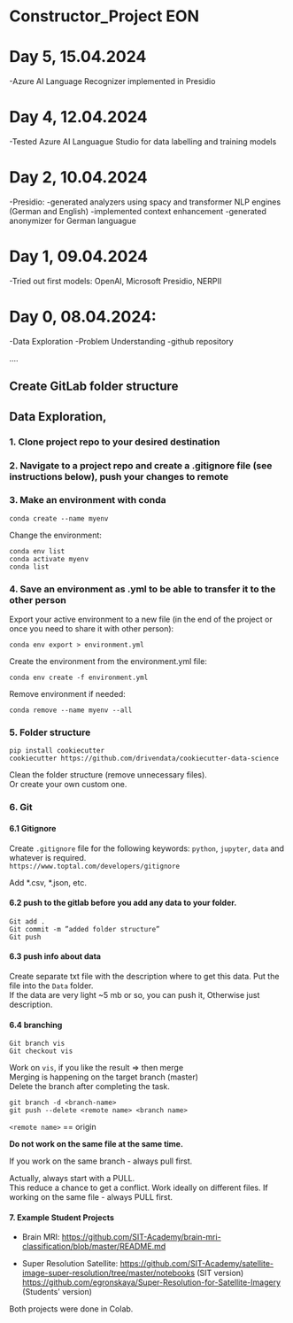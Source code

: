 Constructor_Project EON
==============================

Day 5, 15.04.2024
====
-Azure AI Language Recognizer implemented in Presidio

Day 4, 12.04.2024
====
-Tested Azure AI Languague Studio for data labelling and training models

Day 2, 10.04.2024
====
-Presidio:
-generated analyzers using spacy and transformer NLP engines (German and English)
-implemented context enhancement
-generated anonymizer for German languague

Day 1, 09.04.2024
====
-Tried out first models: OpenAI, Microsoft Presidio, NERPII


Day 0, 08.04.2024: 
====
-Data Exploration 
-Problem Understanding
-github repository 



.... 

## Create GitLab folder structure

## Data Exploration, 


### 1. Clone project repo to your desired destination

### 2. Navigate to a project repo and create a .gitignore file (see instructions below), push your changes to remote    


### 3. Make an environment with conda
 
`conda create --name myenv`

Change the environment\:

`conda env list`\
`conda activate myenv`\
`conda list`

### 4. Save an environment as .yml to be able to transfer it to the other person

Export your active environment to a new file (in the end of the project or once you need to share it with other person):

`conda env export > environment.yml`

Create the environment from the environment.yml file:

`conda env create -f environment.yml`

Remove environment if needed:

`conda remove --name myenv --all`


### 5. Folder structure

`pip install cookiecutter`\
`cookiecutter https://github.com/drivendata/cookiecutter-data-science`

Clean the folder structure (remove unnecessary files).   
Or create your own custom one. 

### 6. Git

#### 6.1 Gitignore 

Create `.gitignore` file for the following keywords: `python`, `jupyter`, `data` and whatever is required.    
`https://www.toptal.com/developers/gitignore`  

Add *.csv, *.json, etc. 

#### 6.2 push to the gitlab before you add any data to your folder.

`Git add .`\
`Git commit -m ”added folder structure”`\
`Git push `

#### 6.3 push info about data

Create separate txt file with the description where to get this data. Put the file into the `Data` folder.  
If the data are very light  ~5 mb or so, you can push it, Otherwise just description. 

#### 6.4 branching 

`Git branch vis`\
`Git checkout vis `

Work on `vis`, if you like the result => then merge \
Merging is happening on the target branch (master)\
Delete the branch after completing the task.

`git branch -d <branch-name>` \
`git push --delete <remote name> <branch name>` 

`<remote name>` == origin


**Do not work on the same file at the same time.**

If you work on the same branch - always pull first. 

Actually, always start with a PULL. \
This reduce a chance to get a conflict. Work ideally on different files. If working on the same file - always PULL first. 

#### 7. Example Student Projects  


- Brain MRI: https://github.com/SIT-Academy/brain-mri-classification/blob/master/README.md

- Super Resolution Satellite: 
https://github.com/SIT-Academy/satellite-image-super-resolution/tree/master/notebooks (SIT version)  
https://github.com/egronskaya/Super-Resolution-for-Satellite-Imagery (Students' version)

Both projects were done in Colab. 




